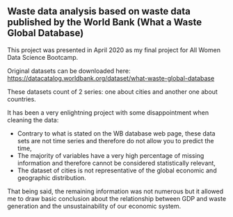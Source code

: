 ## Waste data analysis based on waste data published by the World Bank (What a Waste Global Database)

This project was presented in April 2020 as my final project for All Women Data Science Bootcamp.

Original datasets can be downloaded here: https://datacatalog.worldbank.org/dataset/what-waste-global-database

These datasets count of 2 series: one about cities and another one about countries. 

It has been a very enlightning project with some disappointment when cleaning the data:
- Contrary to what is stated on the WB database web page, these data sets are not time series and therefore do not allow you to predict the time,
- The majority of variables have a very high percentage of missing information and therefore cannot be considered statistically relevant,
- The dataset of cities is not representative of the global economic and geographic distribution.

That being said, the remaining information was not numerous but it allowed me to draw basic conclusion about
the relationship between GDP and waste generation and the unsustainability of our economic system.
